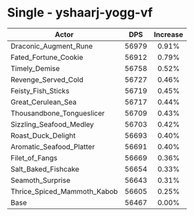 # Single - yshaarj-yogg-vf
| Actor | DPS | Increase |
|---|:---:|:---:|
|Draconic_Augment_Rune|56979|0.91%|
|Fated_Fortune_Cookie|56912|0.79%|
|Timely_Demise|56758|0.52%|
|Revenge_Served_Cold|56727|0.46%|
|Feisty_Fish_Sticks|56719|0.45%|
|Great_Cerulean_Sea|56717|0.44%|
|Thousandbone_Tongueslicer|56709|0.43%|
|Sizzling_Seafood_Medley|56703|0.42%|
|Roast_Duck_Delight|56693|0.40%|
|Aromatic_Seafood_Platter|56691|0.40%|
|Filet_of_Fangs|56669|0.36%|
|Salt_Baked_Fishcake|56654|0.33%|
|Seamoth_Surprise|56643|0.31%|
|Thrice_Spiced_Mammoth_Kabob|56605|0.25%|
|Base|56467|0.00%|
